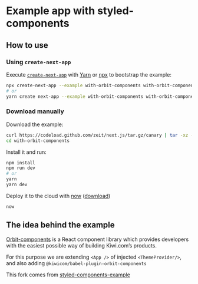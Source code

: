 # Example app with styled-components

## How to use

### Using `create-next-app`

Execute [`create-next-app`](https://github.com/segmentio/create-next-app) with [Yarn](https://yarnpkg.com/lang/en/docs/cli/create/) or [npx](https://github.com/zkat/npx#readme) to bootstrap the example:

```bash
npx create-next-app --example with-orbit-components with-orbit-components-app
# or
yarn create next-app --example with-orbit-components with-orbit-components-app
```

### Download manually

Download the example:

```bash
curl https://codeload.github.com/zeit/next.js/tar.gz/canary | tar -xz --strip=2 next.js-canary/examples/with-orbit-components
cd with-orbit-components
```

Install it and run:

```bash
npm install
npm run dev
# or
yarn
yarn dev
```

Deploy it to the cloud with [now](https://zeit.co/now) ([download](https://zeit.co/download))

```bash
now
```

## The idea behind the example
[Orbit-components](https://orbit.kiwi) is a React component library which provides developers with the easiest possible way of building Kiwi.com’s products.

For this purpose we are extending `<App />` of injected `<ThemeProvider/>`, and also adding `@kiwicom/babel-plugin-orbit-components`

This fork comes from [styled-components-example](https://github.com/zeit/next.js/tree/canary/examples/with-styled-components)

